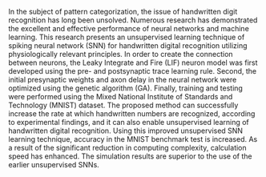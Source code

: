 In the subject of pattern categorization, the issue of handwritten digit recognition has long been unsolved. Numerous research has demonstrated the excellent and effective performance of neural networks and machine learning. This research presents an unsupervised learning technique of spiking neural network (SNN) for handwritten digital recognition utilizing physiologically relevant principles. In order to create the connection between neurons, the Leaky Integrate and Fire (LIF) neuron model was first developed using the pre- and postsynaptic trace learning rule. Second, the initial presynaptic weights and axon delay in the neural network were optimized using the genetic algorithm (GA). Finally, training and testing were performed using the Mixed National Institute of Standards and Technology (MNIST) dataset. The proposed method can successfully increase the rate at which handwritten numbers are recognized, according to experimental findings, and it can also enable unsupervised learning of handwritten digital recognition. Using this improved unsupervised SNN learning technique, accuracy in the MNIST benchmark test is increased. As a result of the significant reduction in computing complexity, calculation speed has enhanced. The simulation results are superior to the use of the earlier unsupervised SNNs.
